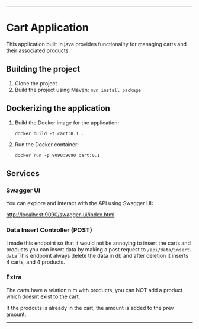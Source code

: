 * * *

Cart Application
============

This application built in java provides functionality for managing carts and their associated products.


Building the project
--------------------

1.  Clone the project
2.  Build the project using Maven:
    `mvn install package`

Dockerizing the application
-----------------------

1.  Build the Docker image for the application:

    `docker build -t cart:0.1 .`

2.  Run the Docker container:

    `docker run -p 9090:9090 cart:0.1`

Services
---------------------


### Swagger UI

You can explore and interact with the API using Swagger UI:

[http://localhost:9090/swagger-ui/index.html](http://localhost:9090/swagger-ui/index.html)

### Data Insert Controller (POST)


 I made this endpoint so that it would not be annoying to insert the carts and products you can insert data by making a post request to `/api/data/insert-data`
 This endpoint always delete the data in db and after deletion it inserts 4 carts, and 4 products.

 ### Extra

 The carts have a relation n:m with products, you can NOT add a product which doesnt exist to the cart.

 If the prodcuts is already in the cart, the amount is added to the prev amount. 


* * *
